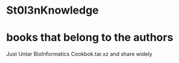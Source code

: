 # St0l3nKnowledge
# books that belong to the authors 




Just Untar BioInformatics Cookbok.tar.xz
and share widely
